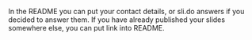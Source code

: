 In the README you can put your contact details, or sli.do answers if you decided to answer them.
If you have already published your slides somewhere else, you can put link into README.
